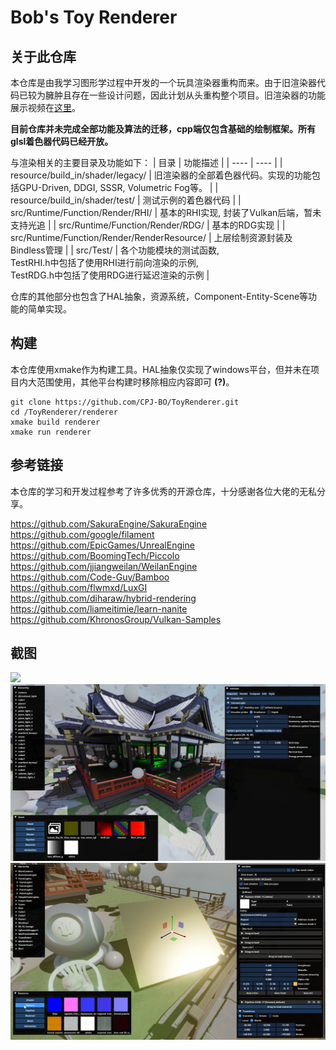# Bob's Toy Renderer

## 关于此仓库
本仓库是由我学习图形学过程中开发的一个玩具渲染器重构而来。由于旧渲染器代码已较为臃肿且存在一些设计问题，因此计划从头重构整个项目。旧渲染器的功能展示视频在[这里](https://www.bilibili.com/video/BV1EWGJeGEcS/)。  

**目前仓库并未完成全部功能及算法的迁移，cpp端仅包含基础的绘制框架。所有glsl着色器代码已经开放。**  

与渲染相关的主要目录及功能如下：
|  目录   | 功能描述  |
|  ----  | ----  |
| resource/build_in/shader/legacy/  | 旧渲染器的全部着色器代码。实现的功能包括GPU-Driven, DDGI, SSSR, Volumetric Fog等。 |
| resource/build_in/shader/test/  | 测试示例的着色器代码 |
| src/Runtime/Function/Render/RHI/  | 基本的RHI实现, 封装了Vulkan后端，暂未支持光追 |
| src/Runtime/Function/Render/RDG/  | 基本的RDG实现 |
| src/Runtime/Function/Render/RenderResource/  | 上层绘制资源封装及Bindless管理 |
| src/Test/  | 各个功能模块的测试函数, <br>TestRHI.h中包括了使用RHI进行前向渲染的示例, <br>TestRDG.h中包括了使用RDG进行延迟渲染的示例 |

仓库的其他部分也包含了HAL抽象，资源系统，Component-Entity-Scene等功能的简单实现。

## 构建
本仓库使用xmake作为构建工具。HAL抽象仅实现了windows平台，但并未在项目内大范围使用，其他平台构建时移除相应内容即可 **(?)**。

```shell
git clone https://github.com/CPJ-BO/ToyRenderer.git
cd /ToyRenderer/renderer
xmake build renderer
xmake run renderer
```

## 参考链接
本仓库的学习和开发过程参考了许多优秀的开源仓库，十分感谢各位大佬的无私分享。

https://github.com/SakuraEngine/SakuraEngine  
https://github.com/google/filament  
https://github.com/EpicGames/UnrealEngine  
https://github.com/BoomingTech/Piccolo  
https://github.com/jjiangweilan/WeilanEngine  
https://github.com/Code-Guy/Bamboo  
https://github.com/flwmxd/LuxGI  
https://github.com/diharaw/hybrid-rendering  
https://github.com/liameitimie/learn-nanite  
https://github.com/KhronosGroup/Vulkan-Samples  


## 截图
![](snapshot/GPU-Driven.png)
![](snapshot/DDGI.png)
![](snapshot/PBR.png)